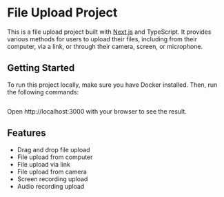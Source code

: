 # File Upload Project

This is a file upload project built with [Next.js](https://nextjs.org/) and TypeScript. It provides various methods for users to upload their files, including from their computer, via a link, or through their camera, screen, or microphone.

## Getting Started

To run this project locally, make sure you have Docker installed. Then, run the following commands:

```bash

```
Open http://localhost:3000 with your browser to see the result.

## Features
* Drag and drop file upload
* File upload from computer
* File upload via link
* File upload from camera
* Screen recording upload
* Audio recording upload